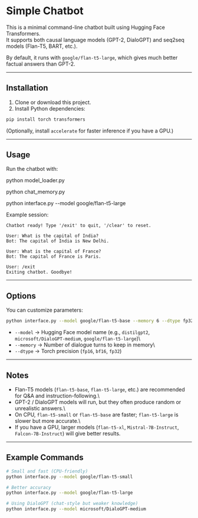 # Simple Chatbot

This is a minimal command-line chatbot built using Hugging Face
Transformers.\
It supports both causal language models (GPT-2, DialoGPT) and
seq2seq models (Flan-T5, BART, etc.).

By default, it runs with `google/flan-t5-large`, which gives much
better factual answers than GPT-2.

------------------------------------------------------------------------

## Installation

1.  Clone or download this project.
2.  Install Python dependencies:

``` bash
pip install torch transformers
```

(Optionally, install `accelerate` for faster inference if you have a
GPU.)

------------------------------------------------------------------------

##  Usage



Run the chatbot with:

python model_loader.py

python chat_memory.py

python interface.py --model google/flan-t5-large


Example session:

    Chatbot ready! Type '/exit' to quit, '/clear' to reset.

    User: What is the capital of India?
    Bot: The capital of India is New Delhi.

    User: What is the capital of France?
    Bot: The capital of France is Paris.

    User: /exit
    Exiting chatbot. Goodbye!

------------------------------------------------------------------------

## Options

You can customize parameters:

``` bash
python interface.py --model google/flan-t5-base --memory 6 --dtype fp32
```

-   `--model` → Hugging Face model name (e.g., `distilgpt2`,
    `microsoft/DialoGPT-medium`, `google/flan-t5-large`)\
-   `--memory` → Number of dialogue turns to keep in memory\
-   `--dtype` → Torch precision (`fp16`, `bf16`, `fp32`)

------------------------------------------------------------------------

## Notes

-   Flan-T5 models (`flan-t5-base`, `flan-t5-large`, etc.) are
    recommended for Q&A and instruction-following.\
-   GPT-2 / DialoGPT models will run, but they often produce random
    or unrealistic answers.\
-   On CPU, `flan-t5-small` or `flan-t5-base` are faster;
    `flan-t5-large` is slower but more accurate.\
-   If you have a GPU, larger models (`flan-t5-xl`,
    `Mistral-7B-Instruct`, `Falcon-7B-Instruct`) will give better
    results.

------------------------------------------------------------------------

## Example Commands

``` bash
# Small and fast (CPU-friendly)
python interface.py --model google/flan-t5-small

# Better accuracy
python interface.py --model google/flan-t5-large

# Using DialoGPT (chat-style but weaker knowledge)
python interface.py --model microsoft/DialoGPT-medium
```

